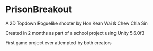 # PrisonBreakout

A 2D Topdown Roguelike shooter by Hon Kean Wai & Chew Chia Sin

Created in 2 months as part of a school project using Unity 5.6.0f3

First game project ever attempted by both creators
